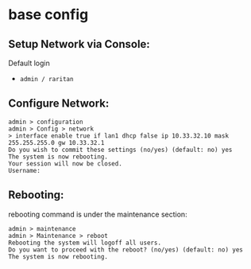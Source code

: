 # base config

## Setup Network via Console: 
Default login 
- `admin / raritan`

## Configure Network: 
```
admin > configuration
admin > Config > network
> interface enable true if lan1 dhcp false ip 10.33.32.10 mask 255.255.255.0 gw 10.33.32.1
Do you wish to commit these settings (no/yes) (default: no) yes
The system is now rebooting.
Your session will now be closed.
Username:
```

## Rebooting: 
rebooting command is under the maintenance section: 
```
admin > maintenance
admin > Maintenance > reboot
Rebooting the system will logoff all users.
Do you want to proceed with the reboot? (no/yes) (default: no) yes
The system is now rebooting.
```

